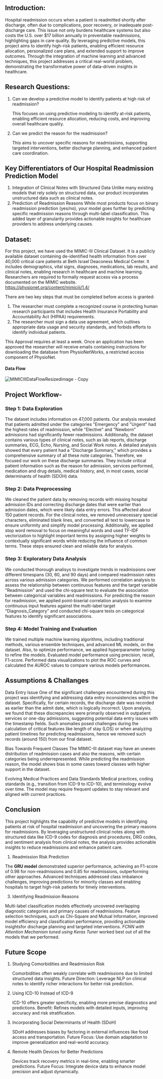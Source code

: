 ## Introduction:

Hospital readmission occurs when a patient is readmitted shortly after discharge, often due to complications, poor recovery, or inadequate post-discharge care. 
This issue not only burdens healthcare systems but also costs the U.S. over $17 billion annually in preventable readmissions, highlighting gaps in care quality. 
By leveraging predictive models, this project aims to identify high-risk patients, enabling efficient resource allocation, personalized care plans, and extended support to improve outcomes. 
Through the integration of machine learning and advanced techniques, this project addresses a critical real-world problem, demonstrating the transformative power of 
data-driven insights in healthcare.


## Research Questions:

1) Can we develop a predictive model to identify patients at high risk of readmission?

   This focuses on using predictive modeling to identify at-risk patients, enabling efficient resource allocation, reducing costs, and improving overall healthcare quality.

2) Can we predict the reason for the readmission?

   This aims to uncover specific reasons for readmissions, supporting targeted interventions, better discharge planning, and enhanced patient care coordination.

## Key Differentiators of Our Hospital Readmission Prediction Model   

1) Integration of Clinical Notes with Structured Data
Unlike many existing models that rely solely on structured data, our product incorporates unstructured data such as clinical notes.
2) Prediction of Readmission Reasons
While most products focus on binary readmission prediction (yes/no), your model goes further by predicting specific readmission reasons through multi-label classification. This added layer of granularity provides actionable insights for healthcare providers to address underlying causes.

   
## Dataset:

For this project, we have used the MIMIC-III Clinical Dataset. It is a publicly available dataset containing de-identified health information from over 40,000 critical care patients at 
Beth Israel Deaconess Medical Center. It includes demographics, vital signs, diagnoses, medications, lab results, and clinical notes, enabling research in healthcare and machine learning.
Researchers are required to formally request access via a process documented on the MIMIC website.
https://physionet.org/content/mimiciii/1.4/

There are two key steps that must be completed before access is granted:
1) The researcher must complete a recognized course in protecting human research participants that includes Health Insurance Portability and Accountability Act (HIPAA) requirements.
2) The researcher must sign a data use agreement, which outlines appropriate data usage and security standards, and forbids efforts to identify individual patients.

This Approval requires at least a week. Once an application has been approved the researcher will receive emails containing instructions for downloading the database from PhysioNetWorks, 
a restricted access component of PhysioNet.

#### Data Flow

![MIMICIIIDataFlowResizedimage - Copy](https://github.com/user-attachments/assets/4d4fbcd4-f5ca-4e3f-ab40-1ff77cf533ad)


## Project Workflow- 

### Step 1: Data Exploration
The dataset includes information on 47,000 patients. Our analysis revealed that patients admitted under the categories "Emergency" and "Urgent" had the highest rates of readmission, while "Elective" and "Newborn" admissions had significantly fewer readmissions. 
Additionally, the dataset contains various types of clinical notes, such as lab reports, discharge summaries, ECG, Echo, Nursing, and Social Work notes. A detailed analysis showed that every patient had a "Discharge Summary," which provides a comprehensive summary of all these note categories. 
Therefore, we focused our work on these discharge summaries. They include critical patient information such as the reason for admission, services performed, medication and drug details, medical history, and, in most cases, social determinants of health (SDOH) data.

### Step 2: Data Preprocessing
We cleaned the patient data by removing records with missing hospital admission IDs and correcting discharge dates that were earlier than admission dates, which were likely data entry errors. This affected about 150 patient records. 
For the clinical notes, we removed unnecessary special characters, eliminated blank lines, and converted all text to lowercase to ensure uniformity and simplify model processing. Additionally, we applied stop word removal to focus on meaningful words and used TF-IDF vectorization to highlight important terms by assigning higher weights to contextually significant words while reducing the influence of common terms. These steps ensured clean and reliable data for analysis.

### Step 3: Exploratory Data Analysis
We conducted thorough analisys to investigate trends in readmissions over different timespans (30, 60, and 90 days) and compared readmission rates across various admission categories. 
We performed correlation analysis to assess the relationship between continuous features and the target variable "Readmission" and used the chi-square test to evaluate the association between categorical variables and readmissions. 
For predicting the reason for readmission, we applied point-biserial correlation analysis to examine continuous input features against the multi-label target "Diagnosis_Category" and conducted chi-square tests on categorical features to identify significant associations.

### Step 4: Model Training and Evaluation
We trained multiple machine learning algorithms, including traditional methods, various ensemble techniques, and advanced ML models, on the dataset. Also, to optimize performance, we applied hyperparameter tuning to refine the models. 
Evaluated model performance using precision, recall, F1-score.
Performed data visualizations to plot the ROC curves and calculated the AUROC values to compare various models performances.

## Assumptions & Challanges

Data Entry Issue
One of the significant challenges encountered during this project was identifying and addressing data entry inconsistencies within the dataset. Specifically, for certain records, the discharge date was recorded as earlier than the admit date, which is logically incorrect. Upon analysis, we found that these discrepancies were primarily observed in outpatient services or one-day admissions, suggesting potential data entry issues with the timestamp fields. Such anomalies posed challenges during the calculation of critical features like length of stay (LOS) or when analyzing patient timelines for predicting readmissions, hence we removed such records (around 150) from our final dataset. 

Bias Towards Frequent Classes
The MIMIC-III dataset may have an uneven distribution of readmission cases and also the reasons, with certain categories being underrepresented.
While predicting the readmission reason, the model shows bias in some cases toward classes with higher support in the dataset.

Evolving Medical Practices and Data Standards
Medical practices, coding standards (e.g., transition from ICD-9 to ICD-10), and terminology evolve over time. The model may require frequent updates to stay relevant and aligned with current practices.

## Conclusion

This project highlights the capability of predictive models in identifying patients at risk of hospital readmission and uncovering the primary reasons for readmissions. By leveraging unstructured clinical notes along with structured data like ICD-9 codes for diagnosis and procedures, DRG codes, and sentiment analysis from clinical notes, the analysis provides actionable insights to reduce readmissions and enhance patient care.

1) Readmission Risk Prediction
   
The **GRU model** demonstrated superior performance, achieving an F1-score of 0.98 for non-readmissions and 0.85 for readmissions, outperforming other approaches.
Advanced techniques addressed class imbalance challenges, improving predictions for minority classes and enabling hospitals to target high-risk patients for timely interventions.

3) Identifying Readmission Reasons
   
Multi-label classification models effectively uncovered overlapping diagnostic categories and primary causes of readmissions.
Feature selection techniques, such as Chi-Square and Mutual Information, improved model efficiency and classification performance, providing actionable insightsfor discharge planning and targeted interventions. *FCNN with Attention Mechanism tuned using Keras Tuner* worked best out of all the models that we performed.


## Future Scope

1. Studying Comorbidities and Readmission Risk

    Comorbidities often weakly correlate with readmissions due to limited structured data insights.
    Future Direction: Leverage NLP on clinical notes to identify richer interactions for better risk prediction.

2. Using ICD-10 Instead of ICD-9

    ICD-10 offers greater specificity, enabling more precise diagnostics and predictions.
    Benefit: Refines models with detailed inputs, improving accuracy and risk stratification.

3. Incorporating Social Determinants of Health (SDoH)

    SDoH addresses biases by factoring in external influences like food access and transportation.
    Future Focus: Use domain adaptation to improve generalization and real-world accuracy.

4. Remote Health Devices for Better Predictions

    Devices track recovery metrics in real-time, enabling smarter predictions.
    Future Focus: Integrate device data to enhance model precision and adjust dynamically.
   
